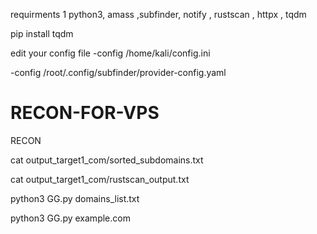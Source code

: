 requirments 1 python3, amass ,subfinder, notify , rustscan , httpx , tqdm

pip install tqdm

 edit your config file
-config /home/kali/config.ini

-config /root/.config/subfinder/provider-config.yaml


# RECON-FOR-VPS
RECON


cat output_target1_com/sorted_subdomains.txt

cat output_target1_com/rustscan_output.txt



python3 GG.py domains_list.txt


python3 GG.py example.com  
